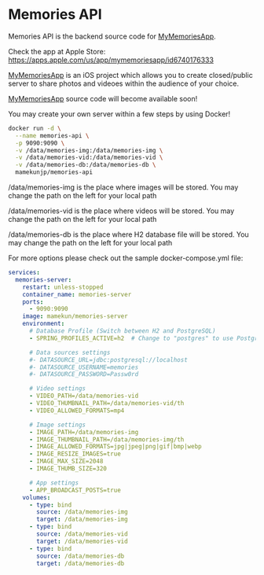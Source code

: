 # Memories API
Memories API is the backend source code for [MyMemoriesApp](https://apps.apple.com/us/app/mymemoriesapp/id6740176333).

Check the app at Apple Store: https://apps.apple.com/us/app/mymemoriesapp/id6740176333

[MyMemoriesApp](https://apps.apple.com/us/app/mymemoriesapp/id6740176333) is an iOS project which allows you to create closed/public server to share photos and videoes within the audience of your choice.

[MyMemoriesApp](https://apps.apple.com/us/app/mymemoriesapp/id6740176333) source code will become available soon!

You may create your own server within a few steps by using Docker!

```bash
docker run -d \
  --name memories-api \
  -p 9090:9090 \
  -v /data/memories-img:/data/memories-img \
  -v /data/memories-vid:/data/memories-vid \
  -v /data/memories-db:/data/memories-db \
  mamekunjp/memories-api
```

/data/memories-img is the place where images will be stored.
You may change the path on the left for your local path

/data/memories-vid is the place where videos will be stored.
You may change the path on the left for your local path

/data/memories-db is the place where H2 database file will be stored.
You may change the path on the left for your local path

For more options please check out the sample docker-compose.yml file:

```yaml
services:
  memories-server:
    restart: unless-stopped
    container_name: memories-server
    ports:
      - 9090:9090
    image: mamekun/memories-server
    environment:
      # Database Profile (Switch between H2 and PostgreSQL)
      - SPRING_PROFILES_ACTIVE=h2  # Change to "postgres" to use PostgreSQL

      # Data sources settings
      #- DATASOURCE_URL=jdbc:postgresql://localhost
      #- DATASOURCE_USERNAME=memories
      #- DATASOURCE_PASSWORD=Passw0rd

      # Video settings
      - VIDEO_PATH=/data/memories-vid
      - VIDEO_THUMBNAIL_PATH=/data/memories-vid/th
      - VIDEO_ALLOWED_FORMATS=mp4

      # Image settings
      - IMAGE_PATH=/data/memories-img
      - IMAGE_THUMBNAIL_PATH=/data/memories-img/th
      - IMAGE_ALLOWED_FORMATS=jpg|jpeg|png|gif|bmp|webp
      - IMAGE_RESIZE_IMAGES=true
      - IMAGE_MAX_SIZE=2048
      - IMAGE_THUMB_SIZE=320

      # App settings
      - APP_BROADCAST_POSTS=true
    volumes:
      - type: bind
        source: /data/memories-img
        target: /data/memories-img
      - type: bind
        source: /data/memories-vid
        target: /data/memories-vid
      - type: bind
        source: /data/memories-db
        target: /data/memories-db
```